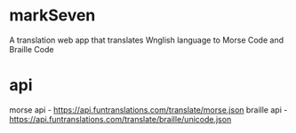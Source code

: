 # markSeven
A translation web app that translates Wnglish language to Morse Code and Braille Code

# api
 morse api - https://api.funtranslations.com/translate/morse.json
 braille api - https://api.funtranslations.com/translate/braille/unicode.json

